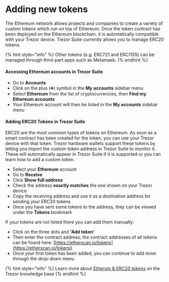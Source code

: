 # Adding new tokens

The Ethereum network allows projects and companies to create a variety of custom tokens which run on top of Ethereum. Once the token contract has been deployed on the Ethereum blockchain, it is automatically compatible with your Trezor device. Trezor Suite currently allows you to manage ERC20 tokens.

{% hint style="info" %}
Other tokens (e.g. ERC721 and ERC1155) can be managed through third-part apps such as Metamask.
{% endhint %}

#### **Accessing Ethereum accounts in Trezor Suite**

* Go to **Accounts**
* Click on the plus (➕) symbol in the **My accounts** sidebar menu
* Select **Ethereum** from the list of cryptocurrencies, then **Find my Ethereum accounts**
* Your Ethereum account will then be listed in the **My accounts** sidebar menu

#### **Adding ERC20 Tokens in Trezor Suite**

ERC20 are the most common types of tokens on Ethereum. As soon as a smart contract has been created for the token, you can use your Trezor device with that token. Trezor hardware wallets support these tokens by letting you import the custom token address in Trezor Suite to monitor it. These will automatically appear in Trezor Suite if it is supported or you can learn how to add a custom token.

* Select your **Ethereum** account
* Go to **Receive**
* Click **Show full address**
* Check the address **exactly matches** the one shown on your Trezor device
* Copy the receiving address and use it as a destination address for sending your ERC20 tokens
* Once you have sent some tokens to the address, they can be viewed under the **Tokens** bookmark

If your tokens are not listed there you can add them manually:

* Click on the three dots and **'Add token'**&#x20;
* Then enter the contract address; the contract addresses of all tokens can be found here: [https://etherscan.io/tokens](https://etherscan.io/tokens)
* Once your first token has been added, you can continue to add mroe through the drop-down menu

{% hint style="info" %}
Learn more about [Etherum & ERC20 tokens](https://trezor.io/learn/a/ethereum-erc20-tokens-on-trezor) on the Trezor knowledge base
{% endhint %}
